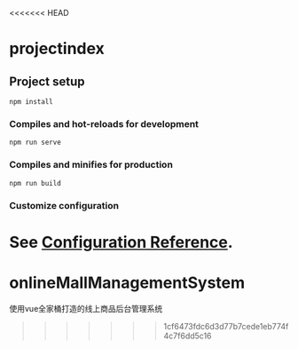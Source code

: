 <<<<<<< HEAD
# projectindex

## Project setup
```
npm install
```

### Compiles and hot-reloads for development
```
npm run serve
```

### Compiles and minifies for production
```
npm run build
```

### Customize configuration
See [Configuration Reference](https://cli.vuejs.org/config/).
=======
# onlineMallManagementSystem
使用vue全家桶打造的线上商品后台管理系统
>>>>>>> 1cf6473fdc6d3d77b7cede1eb774f4c7f6dd5c16
